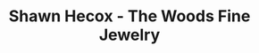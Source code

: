 ---
title: "Shawn Hecox - The Woods Fine Jewelry"
url: /denver/shawn-hecox-the-woods-fine-jewelry/
shop: jewelry
---